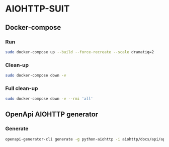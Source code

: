 # AIOHTTP-SUIT

## Docker-compose

### Run
```bash
sudo docker-compose up --build --force-recreate --scale dramatiq=2
```

### Clean-up
```bash
sudo docker-compose down -v
```

### Full clean-up
```bash
sudo docker-compose down -v --rmi 'all'
```

##  OpenApi AIOHTTP generator

### Generate
```bash
openapi-generator-cli generate -g python-aiohttp -i aiohttp/docs/api/api.yaml -o aiohttp/generated
```

